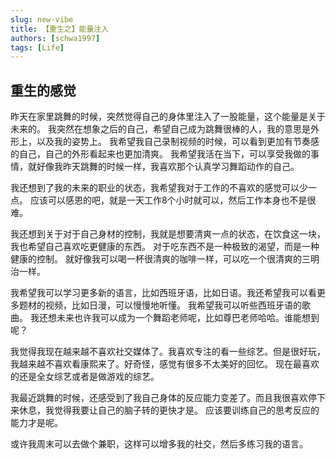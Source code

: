 ```yaml
---
slug: new-vibe
title: 【重生之】能量注入
authors: [schwa1997]
tags: [Life]
---
```


## 重生的感觉
昨天在家里跳舞的时候，突然觉得自己的身体里注入了一股能量，这个能量是关于未来的。
我突然在想象之后的自己，希望自己成为跳舞很棒的人，我的意思是外形上，以及我的姿势上。
我希望我自己录制视频的时候，可以看到更加有节奏感的自己，自己的外形看起来也更加清爽。
我希望我活在当下，可以享受我做的事情，就好像我昨天跳舞的时候一样，我喜欢那个认真学习舞蹈动作的自己。

我还想到了我的未来的职业的状态，我希望我对于工作的不喜欢的感觉可以少一点。
应该可以感恩的吧，就是一天工作8个小时就可以，然后工作本身也不是很难。

我还想到关于对于自己身材的控制，我就是想要清爽一点的状态，在饮食这一块，我也希望自己喜欢吃更健康的东西。
对于吃东西不是一种极致的渴望，而是一种健康的控制。
就好像我可以喝一杯很清爽的咖啡一样，可以吃一个很清爽的三明治一样。

我希望我可以学习更多新的语言，比如西班牙语，比如日语。我还希望我可以看更多题材的视频，比如日漫，可以慢慢地听懂。
我希望我可以听些西班牙语的歌曲。
我还想未来也许我可以成为一个舞蹈老师呢，比如尊巴老师哈哈。谁能想到呢？

我觉得我现在越来越不喜欢社交媒体了。我喜欢专注的看一些综艺。但是很好玩，我越来越不喜欢看康熙来了。好奇怪，感觉有很多不太美好的回忆。
现在最喜欢的还是全女综艺或者是做游戏的综艺。

我最近跳舞的时候，还感受到了我自己身体的反应能力变差了。而且我很喜欢停下来休息，我觉得我要让自己的脑子转的更快才是。
应该要训练自己的思考反应的能力才是呢。

或许我周末可以去做个兼职，这样可以增多我的社交，然后多练习我的语言。